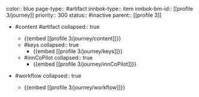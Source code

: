 color:: blue
page-type:: #artifact
innbok-type:: item
innbok-bm-id:: [[profile 3/journey]]
priority:: 300
status:: #inactive
parent:: [[profile 3]]

- #content #artifact
  collapsed:: true
	- {{embed [[profile 3/journey/content]]}}
  - #keys
    collapsed:: true
	  - {{embed [[profile 3/journey/keys]]}}
  - #innCoPilot
    collapsed:: true
	  - {{embed [[profile 3/journey/innCoPilot]]}}

- #workflow
  collapsed:: true
	- {{embed [[profile 3/journey/workflow]]}}

